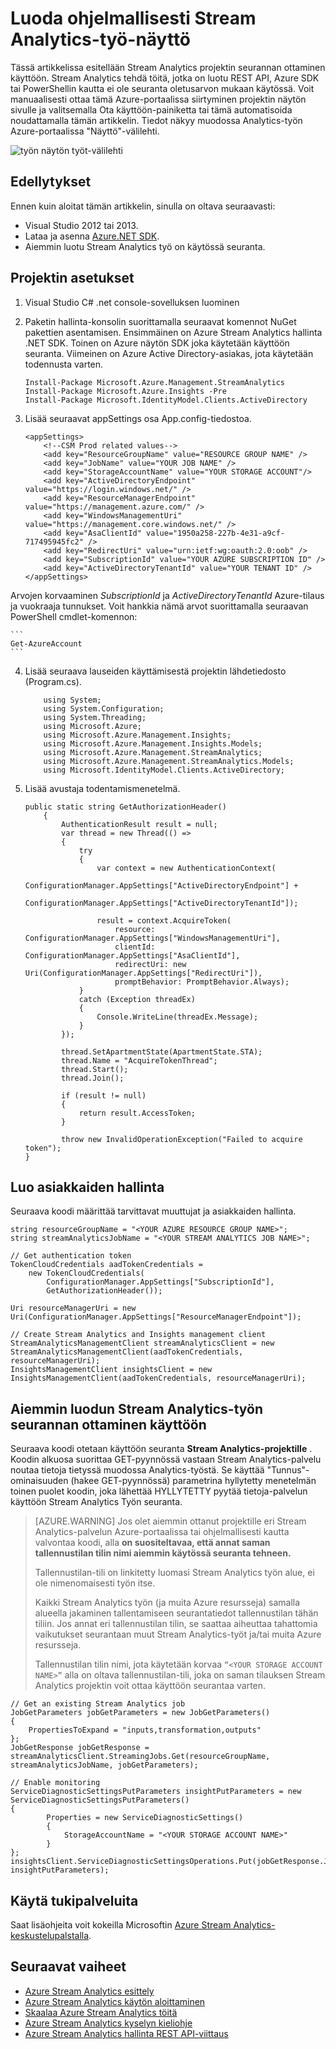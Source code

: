 <properties
    pageTitle="Valvoa ohjelmallisesti Stream Analytics työt | Microsoft Azure"
    description="Lue, miten voit valvoa ohjelmallisesti Stream Analytics töitä luotu REST API, Azure SDK tai PowerShellin kautta."
    keywords=".NET-näyttö, työn valvonta-sovelluksen seuranta"
    services="stream-analytics"
    documentationCenter=""
    authors="jeffstokes72"
    manager="jhubbard"
    editor="cgronlun"/>

<tags
    ms.service="stream-analytics"
    ms.devlang="na"
    ms.topic="article"
    ms.tgt_pltfrm="na"
    ms.workload="data-services"
    ms.date="09/26/2016"
    ms.author="jeffstok"/>


# <a name="programmatically-create-a-stream-analytics-job-monitor"></a>Luoda ohjelmallisesti Stream Analytics-työ-näyttö
 Tässä artikkelissa esitellään Stream Analytics projektin seurannan ottaminen käyttöön. Stream Analytics tehdä töitä, jotka on luotu REST API, Azure SDK tai PowerShellin kautta ei ole seuranta oletusarvon mukaan käytössä.  Voit manuaalisesti ottaa tämä Azure-portaalissa siirtyminen projektin näytön sivulle ja valitsemalla Ota käyttöön-painiketta tai tämä automatisoida noudattamalla tämän artikkelin. Tiedot näkyy muodossa Analytics-työn Azure-portaalissa "Näyttö"-välilehti.

![työn näytön työt-välilehti](./media/stream-analytics-monitor-jobs/stream-analytics-monitor-jobs-tab.png)

## <a name="prerequisites"></a>Edellytykset
Ennen kuin aloitat tämän artikkelin, sinulla on oltava seuraavasti:

- Visual Studio 2012 tai 2013.
- Lataa ja asenna [Azure.NET SDK](https://azure.microsoft.com/downloads/).
- Aiemmin luotu Stream Analytics työ on käytössä seuranta.

## <a name="setup-a-project"></a>Projektin asetukset

1.  Visual Studio C# .net console-sovelluksen luominen
2.  Paketin hallinta-konsolin suorittamalla seuraavat komennot NuGet pakettien asentamisen. Ensimmäinen on Azure Stream Analytics hallinta .NET SDK. Toinen on Azure näytön SDK joka käytetään käyttöön seuranta. Viimeinen on Azure Active Directory-asiakas, jota käytetään todennusta varten.

    ```
    Install-Package Microsoft.Azure.Management.StreamAnalytics
    Install-Package Microsoft.Azure.Insights -Pre
    Install-Package Microsoft.IdentityModel.Clients.ActiveDirectory
    ```

3.  Lisää seuraavat appSettings osa App.config-tiedostoa.

    ```
    <appSettings>
        <!--CSM Prod related values-->
        <add key="ResourceGroupName" value="RESOURCE GROUP NAME" />
        <add key="JobName" value="YOUR JOB NAME" />
        <add key="StorageAccountName" value="YOUR STORAGE ACCOUNT"/>
        <add key="ActiveDirectoryEndpoint" value="https://login.windows.net/" />
        <add key="ResourceManagerEndpoint" value="https://management.azure.com/" />
        <add key="WindowsManagementUri" value="https://management.core.windows.net/" />
        <add key="AsaClientId" value="1950a258-227b-4e31-a9cf-717495945fc2" />
        <add key="RedirectUri" value="urn:ietf:wg:oauth:2.0:oob" />
        <add key="SubscriptionId" value="YOUR AZURE SUBSCRIPTION ID" />
        <add key="ActiveDirectoryTenantId" value="YOUR TENANT ID" />
    </appSettings>
    ```
Arvojen korvaaminen *SubscriptionId* ja *ActiveDirectoryTenantId* Azure-tilaus ja vuokraaja tunnukset. Voit hankkia nämä arvot suorittamalla seuraavan PowerShell cmdlet-komennon:

    ```
    Get-AzureAccount
    ```
4.  Lisää seuraava lauseiden käyttämisestä projektin lähdetiedosto (Program.cs).

    ```
        using System;
        using System.Configuration;
        using System.Threading;
        using Microsoft.Azure;
        using Microsoft.Azure.Management.Insights;
        using Microsoft.Azure.Management.Insights.Models;
        using Microsoft.Azure.Management.StreamAnalytics;
        using Microsoft.Azure.Management.StreamAnalytics.Models;
        using Microsoft.IdentityModel.Clients.ActiveDirectory;
    ```
5.  Lisää avustaja todentamismenetelmä.

        public static string GetAuthorizationHeader()
            {
                AuthenticationResult result = null;
                var thread = new Thread(() =>
                {
                    try
                    {
                        var context = new AuthenticationContext(
                            ConfigurationManager.AppSettings["ActiveDirectoryEndpoint"] +
                            ConfigurationManager.AppSettings["ActiveDirectoryTenantId"]);

                        result = context.AcquireToken(
                            resource: ConfigurationManager.AppSettings["WindowsManagementUri"],
                            clientId: ConfigurationManager.AppSettings["AsaClientId"],
                            redirectUri: new Uri(ConfigurationManager.AppSettings["RedirectUri"]),
                            promptBehavior: PromptBehavior.Always);
                    }
                    catch (Exception threadEx)
                    {
                        Console.WriteLine(threadEx.Message);
                    }
                });

                thread.SetApartmentState(ApartmentState.STA);
                thread.Name = "AcquireTokenThread";
                thread.Start();
                thread.Join();

                if (result != null)
                {
                    return result.AccessToken;
                }

                throw new InvalidOperationException("Failed to acquire token");
        }

## <a name="create-management-clients"></a>Luo asiakkaiden hallinta
Seuraava koodi määrittää tarvittavat muuttujat ja asiakkaiden hallinta.

    string resourceGroupName = "<YOUR AZURE RESOURCE GROUP NAME>";
    string streamAnalyticsJobName = "<YOUR STREAM ANALYTICS JOB NAME>";

    // Get authentication token
    TokenCloudCredentials aadTokenCredentials =
        new TokenCloudCredentials(
            ConfigurationManager.AppSettings["SubscriptionId"],
            GetAuthorizationHeader());

    Uri resourceManagerUri = new
    Uri(ConfigurationManager.AppSettings["ResourceManagerEndpoint"]);

    // Create Stream Analytics and Insights management client
    StreamAnalyticsManagementClient streamAnalyticsClient = new
    StreamAnalyticsManagementClient(aadTokenCredentials, resourceManagerUri);
    InsightsManagementClient insightsClient = new
    InsightsManagementClient(aadTokenCredentials, resourceManagerUri);

## <a name="enable-monitoring-for-an-existing-stream-analytics-job"></a>Aiemmin luodun Stream Analytics-työn seurannan ottaminen käyttöön

Seuraava koodi otetaan käyttöön seuranta **Stream Analytics-projektille** . Koodin alkuosa suorittaa GET-pyynnössä vastaan Stream Analytics-palvelu noutaa tietoja tietyssä muodossa Analytics-työstä. Se käyttää "Tunnus"-ominaisuuden (hakee GET-pyynnössä) parametrina hyllytetty menetelmän toinen puolet koodin, joka lähettää HYLLYTETTY pyytää tietoja-palvelun käyttöön Stream Analytics Työn seuranta.

> [AZURE.WARNING]
> Jos olet aiemmin ottanut projektille eri Stream Analytics-palvelun Azure-portaalissa tai ohjelmallisesti kautta valvontaa koodi, alla **on suositeltavaa, että annat saman tallennustilan tilin nimi aiemmin käytössä seuranta tehneen.**
>
> Tallennustilan-tili on linkitetty luomasi Stream Analytics työn alue, ei ole nimenomaisesti työn itse.
>
> Kaikki Stream Analytics työn (ja muita Azure resursseja) samalla alueella jakaminen tallentamiseen seurantatiedot tallennustilan tähän tiliin. Jos annat eri tallennustilan tilin, se saattaa aiheuttaa tahattomia vaikutukset seurantaan muut Stream Analytics-työt ja/tai muita Azure resursseja.
>
> Tallennustilan tilin nimi, jota käytetään korvaa ```“<YOUR STORAGE ACCOUNT NAME>”``` alla on oltava tallennustilan-tili, joka on saman tilauksen Stream Analytics projektin voit ottaa käyttöön seurantaa varten.

    // Get an existing Stream Analytics job
    JobGetParameters jobGetParameters = new JobGetParameters()
    {
        PropertiesToExpand = "inputs,transformation,outputs"
    };
    JobGetResponse jobGetResponse = streamAnalyticsClient.StreamingJobs.Get(resourceGroupName, streamAnalyticsJobName, jobGetParameters);

    // Enable monitoring
    ServiceDiagnosticSettingsPutParameters insightPutParameters = new ServiceDiagnosticSettingsPutParameters()
    {
            Properties = new ServiceDiagnosticSettings()
            {
                StorageAccountName = "<YOUR STORAGE ACCOUNT NAME>"
            }
    };
    insightsClient.ServiceDiagnosticSettingsOperations.Put(jobGetResponse.Job.Id, insightPutParameters);



## <a name="get-support"></a>Käytä tukipalveluita
Saat lisäohjeita voit kokeilla Microsoftin [Azure Stream Analytics-keskustelupalstalla](https://social.msdn.microsoft.com/Forums/en-US/home?forum=AzureStreamAnalytics).


## <a name="next-steps"></a>Seuraavat vaiheet

- [Azure Stream Analytics esittely](stream-analytics-introduction.md)
- [Azure Stream Analytics käytön aloittaminen](stream-analytics-get-started.md)
- [Skaalaa Azure Stream Analytics töitä](stream-analytics-scale-jobs.md)
- [Azure Stream Analytics kyselyn kieliohje](https://msdn.microsoft.com/library/azure/dn834998.aspx)
- [Azure Stream Analytics hallinta REST API-viittaus](https://msdn.microsoft.com/library/azure/dn835031.aspx)

